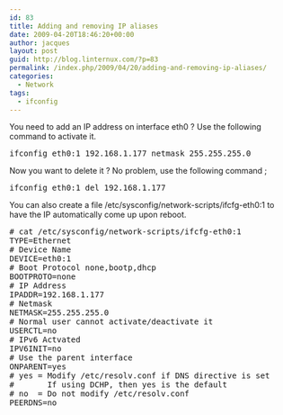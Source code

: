 ```yaml
---
id: 83
title: Adding and removing IP aliases
date: 2009-04-20T18:46:20+00:00
author: jacques
layout: post
guid: http://blog.linternux.com/?p=83
permalink: /index.php/2009/04/20/adding-and-removing-ip-aliases/
categories:
  - Network
tags:
  - ifconfig
---
```

You need to add an IP address on interface eth0 ? Use the following command to activate it.

<pre>ifconfig eth0:1 192.168.1.177 netmask 255.255.255.0</pre>

Now you want to delete it ? No problem, use the following command ;

<pre>ifconfig eth0:1 del 192.168.1.177</pre>

You can also create a file /etc/sysconfig/network-scripts/ifcfg-eth0:1 to have the IP automatically come up upon reboot.

<pre># cat /etc/sysconfig/network-scripts/ifcfg-eth0:1
TYPE=Ethernet
# Device Name
DEVICE=eth0:1
# Boot Protocol none,bootp,dhcp
BOOTPROTO=none
# IP Address
IPADDR=192.168.1.177
# Netmask
NETMASK=255.255.255.0
# Normal user cannot activate/deactivate it
USERCTL=no
# IPv6 Actvated
IPV6INIT=no
# Use the parent interface
ONPARENT=yes
# yes = Modify /etc/resolv.conf if DNS directive is set
#       If using DCHP, then yes is the default
# no  = Do not modify /etc/resolv.conf
PEERDNS=no</pre>